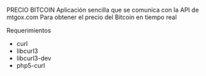 PRECIO BITCOIN
Aplicación sencilla que se comunica con la API de mtgox.com
Para obtener el precio del Bitcoin en tiempo real

Requerimientos
* curl 
* libcurl3 
* libcurl3-dev 
* php5-curl


